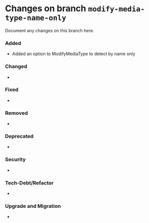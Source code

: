 # Changes on branch `modify-media-type-name-only`
Document any changes on this branch here.
### Added
- Added an option to ModifyMediaType to detect by name only

### Changed
- 

### Fixed
- 

### Removed
- 

### Deprecated
- 

### Security
- 

### Tech-Debt/Refactor
- 

### Upgrade and Migration
- 

